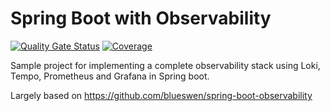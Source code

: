 # Spring Boot with Observability

[![Quality Gate Status](https://sonarcloud.io/api/project_badges/measure?project=cliffred_spring-boot-observability&metric=alert_status)](https://sonarcloud.io/summary/new_code?id=cliffred_spring-boot-observability)
[![Coverage](https://sonarcloud.io/api/project_badges/measure?project=cliffred_spring-boot-observability&metric=coverage)](https://sonarcloud.io/summary/new_code?id=cliffred_spring-boot-observability)

Sample project for implementing a complete observability stack using Loki, Tempo, Prometheus and Grafana in Spring boot.

Largely based on https://github.com/blueswen/spring-boot-observability
